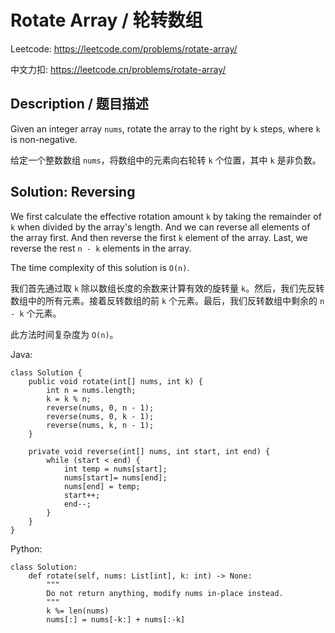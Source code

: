 # Rotate Array / 轮转数组

Leetcode: https://leetcode.com/problems/rotate-array/

中文力扣: https://leetcode.cn/problems/rotate-array/

## Description / 题目描述

Given an integer array `nums`, rotate the array to the right by `k` steps, where `k` is non-negative.

给定一个整数数组 `nums`，将数组中的元素向右轮转 `k` 个位置，其中 `k` 是非负数。

## Solution: Reversing

We first calculate the effective rotation amount `k` by taking the remainder of `k` when divided by the array's length. And we can reverse all elements of the array first. And then reverse the first `k` element of the array. Last, we reverse the rest `n - k` elements in the array.

The time complexity of this solution is `O(n)`.

我们首先通过取 `k` 除以数组长度的余数来计算有效的旋转量 `k`。然后，我们先反转数组中的所有元素。接着反转数组的前 `k` 个元素。最后，我们反转数组中剩余的 `n - k` 个元素。

此方法时间复杂度为 `O(n)`。

Java:

```
class Solution {
    public void rotate(int[] nums, int k) {
        int n = nums.length;
        k = k % n;
        reverse(nums, 0, n - 1);
        reverse(nums, 0, k - 1);
        reverse(nums, k, n - 1);
    }

    private void reverse(int[] nums, int start, int end) {
        while (start < end) {
            int temp = nums[start];
            nums[start]= nums[end];
            nums[end] = temp;
            start++;
            end--;
        }
    }
}
```

Python:

```
class Solution:
    def rotate(self, nums: List[int], k: int) -> None:
        """
        Do not return anything, modify nums in-place instead.
        """
        k %= len(nums)
        nums[:] = nums[-k:] + nums[:-k]
```
